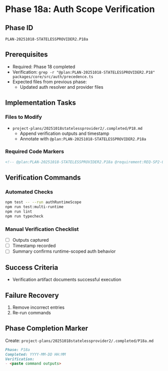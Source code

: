 # Phase 18a: Auth Scope Verification

## Phase ID

`PLAN-20251018-STATELESSPROVIDER2.P18a`

## Prerequisites

- Required: Phase 18 completed
- Verification: `grep -r "@plan:PLAN-20251018-STATELESSPROVIDER2.P18" packages/core/src/auth/precedence.ts`
- Expected files from previous phase:
  - Updated auth resolver and provider files

## Implementation Tasks

### Files to Modify

- `project-plans/20251018statelessprovider2/.completed/P18.md`
  - Append verification outputs and timestamp
  - Annotate with `@plan:PLAN-20251018-STATELESSPROVIDER2.P18a`

### Required Code Markers

```markdown
<!-- @plan:PLAN-20251018-STATELESSPROVIDER2.P18a @requirement:REQ-SP2-004 -->
```

## Verification Commands

### Automated Checks

```bash
npm test -- --run authRuntimeScope
npm run test:multi-runtime
npm run lint
npm run typecheck
```

### Manual Verification Checklist

- [ ] Outputs captured
- [ ] Timestamp recorded
- [ ] Summary confirms runtime-scoped auth behavior

## Success Criteria

- Verification artifact documents successful execution

## Failure Recovery

1. Remove incorrect entries
2. Re-run commands

## Phase Completion Marker

Create: `project-plans/20251018statelessprovider2/.completed/P18a.md`

```markdown
Phase: P18a
Completed: YYYY-MM-DD HH:MM
Verification:
- <paste command outputs>
```
